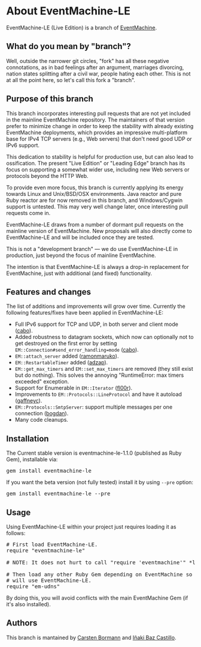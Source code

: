 # About EventMachine-LE #

EventMachine-LE (Live Edition) is a branch of [EventMachine](http://github.com/eventmachine/eventmachine).

## What do you mean by "branch"? ##

Well, outside the narrower git circles, "fork" has all these negative
connotations, as in bad feelings after an argument, marriages
divorcing, nation states splitting after a civil war, people hating
each other.  This is not at all the point here, so let's call this
fork a "branch".

## Purpose of this branch ##

This branch incorporates interesting pull requests that are not yet
included in the mainline EventMachine repository.  The maintainers of
that version prefer to minimize change in order to keep the stability
with already existing EventMachine deployments, which provides an
impressive multi-platform base for IPv4 TCP servers (e.g., Web
servers) that don't need good UDP or IPv6 support.

This dedication to stability is helpful for production use, but can
also lead to ossification.  The present "Live Edition" or "Leading
Edge" branch has its focus on supporting a somewhat wider use,
including new Web servers or protocols beyond the HTTP Web.

To provide even more focus, this branch is currently applying its
energy towards Linux and Unix/BSD/OSX environments.  Java reactor and
pure Ruby reactor are for now removed in this branch, and
Windows/Cygwin support is untested.  This may very well change later,
once interesting pull requests come in.

EventMachine-LE draws from a number of dormant pull requests on the
mainline version of EventMachine.  New proposals will also directly
come to EventMachine-LE and will be included once they are tested.

This is not a "development branch" — we do use EventMachine-LE in production,
just beyond the focus of mainline EventMachine.

The intention is that EventMachine-LE is always a drop-in replacement
for EventMachine, just with additional (and fixed) functionality.


## Features and changes ##

The list of additions and improvements will grow over time. Currently
the following features/fixes have been applied in EventMachine-LE:

* Full IPv6 support for TCP and UDP, in both server and client mode ([cabo]([https://github.com/eventmachine/eventmachine/pull/297)).
* Added robustness to datagram sockets, which now can optionally not to get destroyed on the first error by setting `EM::Connection#send_error_handling=mode` ([cabo]([https://github.com/eventmachine/eventmachine/pull/297)).
* `EM::attach_server` added ([ramonmaruko](https://github.com/eventmachine/eventmachine/pull/271)).
* `EM::RestartableTimer` added ([adzap](https://github.com/eventmachine/eventmachine/pull/114)).
* `EM::get_max_timers` and `EM::set_max_timers` are removed (they still exist but do nothing). This solves the annoying "RuntimeError: max timers exceeded" exception.
* Support for Enumerable in `EM::Iterator` ([fl00r](https://github.com/eventmachine/eventmachine/pull/300)).
* Improvements to `EM::Protocols::LineProtocol` and have it autoload ([gaffneyc](https://github.com/eventmachine/eventmachine/pull/151)).
* `EM::Protocols::SmtpServer`: support multiple messages per one connection ([bogdan](https://github.com/eventmachine/eventmachine/pull/288)).
* Many code cleanups.


## Installation ##

The Current stable version is eventmachine-le-1.1.0 (published as Ruby Gem), installable via:
<pre>
gem install eventmachine-le
</pre>

If you want the beta version (not fully tested) install it by using `--pre` option:
<pre>
gem install eventmachine-le --pre
</pre>


## Usage ##

Using EventMachine-LE within your project just requires loading it as follows:
<pre>
# First load EventMachine-LE.
require "eventmachine-le"

# NOTE: It does not hurt to call "require 'eventmachine'" *later* (it has no effect at all).

# Then load any other Ruby Gem depending on EventMachine so it
# will use EventMachine-LE.
require "em-udns"
</pre>

By doing this, you will avoid conflicts with the main EventMachine Gem (if it's also installed).


## Authors ##

This branch is mantained by [Carsten Bormann](https://github.com/cabo) and [Iñaki Baz Castillo](https://github.com/ibc).
